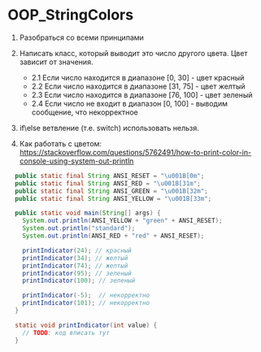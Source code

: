 # OOP_StringColors

1. Разобраться со всеми принципами
2. Написать класс, который выводит это число другого цвета. Цвет зависит от значения.
    * 2.1 Если число находится в диапазоне [0, 30] - цвет красный
    * 2.2 Если число находится в диапазоне [31, 75] - цвет желтый
    * 2.3 Если число находится в диапазоне [76, 100] - цвет зеленый
    * 2.4 Если число не входит в диапазон [0, 100] - выводим сообщение, что некорректное

3. if\else ветвление (т.е. switch) использовать нельзя.

4. Как работать с цветом: https://stackoverflow.com/questions/5762491/how-to-print-color-in-console-using-system-out-println
   

```java
  public static final String ANSI_RESET = "\u001B[0m";
  public static final String ANSI_RED = "\u001B[31m";
  public static final String ANSI_GREEN = "\u001B[32m";
  public static final String ANSI_YELLOW = "\u001B[33m";

  public static void main(String[] args) {
    System.out.println(ANSI_YELLOW + "green" + ANSI_RESET);
    System.out.println("standard");
    System.out.println(ANSI_RED + "red" + ANSI_RESET);

    printIndicator(24); // красный
    printIndicator(34); // желтый
    printIndicator(74); // желтый
    printIndicator(95); // зеленый
    printIndicator(100); // зеленый

    printIndicator(-5);  // некорректно
    printIndicator(101); // некорректно
  }

  static void printIndicator(int value) {
    // TODO: код вписать тут
  }
